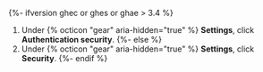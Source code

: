{%- ifversion ghec or ghes or ghae > 3.4 %}
1. Under {% octicon "gear" aria-hidden="true" %} **Settings**, click **Authentication security**.
{%- else %}
1. Under {% octicon "gear" aria-hidden="true" %} **Settings**, click **Security**.
{%- endif %}
